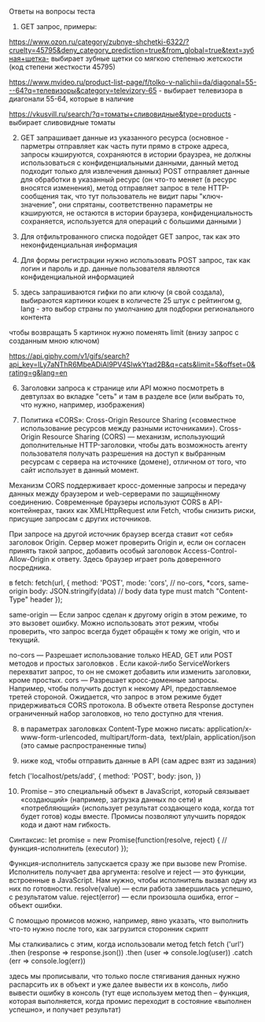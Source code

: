 Ответы на вопросы теста
1. GET запрос, примеры:

https://www.ozon.ru/category/zubnye-shchetki-6322/?cruelty=45795&deny_category_prediction=true&from_global=true&text=зубная+щетка- выбирает зубные щетки со мягкою степенью жетскости (код степени жесткости 45795)

https://www.mvideo.ru/product-list-page/f/tolko-v-nalichii=da/diagonal=55---64?q=телевизоры&category=televizory-65 - выбирает телевизора в диагонали 55-64, которые в наличие

https://vkusvill.ru/search/?q=томаты+сливовидные&type=products - выбирает сливовидные томаты


2. GET запрашивает данные из указанного ресурса (основное - парметры отправляет как часть пути прямо в строке адреса, запросы кэшируются, сохраняются в истории браузреа, не должны использоваться с конфиденциальными данными, данный метод подходит только для извлечения данных)
POST отправляет данные для обработки в указанный ресурс (он что-то меняет (в ресурс вносятся изменения), метод отправляет запрос в теле HTTP-сообщения так, что тут пользователь не видит пары "ключ-значение", они спрятаны, соответственно параметры не кэшируются, не остаются в истории браузера, конфиденциальность сохраняется, используется для операций с большими данными )

3. Для отфильтрованного списка подойдет GET запрос, так как это неконфиденциальная информация

4. Для формы регистрации нужно использовать POST запрос, так как логин и пароль и др. данные пользователя являются конфиденциальной информацией

5. здесь запрашиваются гифки по апи ключу (я свой создала), выбираются картинки кошек в количесте 25 штук с рейтингом g, lang - это выбор страны по умолчанию для подборки регионального контента

чтобы возвращать 5 картинок нужно поменять limit (внизу запрос с созданным мною ключом)

https://api.giphy.com/v1/gifs/search?api_key=ILy7aNThR6MbeADiAl9PV4SlwkYtad2B&q=cats&limit=5&offset=0&rating=g&lang=en



6. Заголовки запроса к странице или API можно посмотреть в девтулзах во вкладке "сеть" и там в разделе все (или выбрать то, что нужно, например, изображения)

7. Политика «CORS»: Cross-Origin Resource Sharing («совместное использование ресурсов между разными источниками»).
Cross-Origin Resource Sharing (CORS) — механизм, использующий дополнительные HTTP-заголовки, чтобы дать возможность агенту пользователя получать разрешения на доступ к выбранным ресурсам с сервера на источнике (домене), отличном от того, что сайт использует в данный момент. 

Механизм CORS поддерживает кросс-доменные запросы и передачу данных между браузером и web-серверами по защищённому соединению. Современные браузеры используют CORS в API-контейнерах, таких как XMLHttpRequest или Fetch, чтобы снизить риски, присущие запросам с других источников.

При запросе на другой источник браузер всегда ставит «от себя» заголовок Origin. Сервер может проверить Origin и, если он согласен принять такой запрос, добавить особый заголовок Access-Control-Allow-Origin к ответу. Здесь браузер играет роль доверенного посредника.
 
в fetch:
fetch(url, {
    method: 'POST', 
    mode: 'cors', // no-cors, *cors, same-origin
    body: JSON.stringify(data) // body data type must match "Content-Type" header
  });

same-origin — Если запрос сделан к другому origin в этом режиме, то это вызовет ошибку. Можно использовать этот режим, чтобы проверить, что запрос всегда будет обращён к тому же origin, что и текущий.

no-cors — Разрешает использование только HEAD, GET или POST методов и простых заголовков . Если какой-либо ServiceWorkers перехватит запрос, то он не сможет добавить или изменить заголовки, кроме простых. 
cors — Разрешает кросс-доменные запросы. Например, чтобы получить доступ к некому API, предоставляемое третей стороной. Ожидается, что запрос в этом режиме будет придерживаться CORS протокола. В объекте ответа Response доступен ограниченный набор заголовков, но тело доступно для чтения.

8. в параметрах заголовках Content-Type можно писать:
application/x-www-form-urlencoded, multipart/form-data,  text/plain, application/json (это самые распространенные типы)

9. ниже код, чтобы отправить данные в API (сам адрес взят из задания)

fetch ('localhost/pets/add', 
{
    method: 'POST',
    body: json,
})

10. Promise  – это специальный объект в JavaScript, который связывает «создающий» (например, загрузка данных по сети) и «потребляющий» (использует результат создающего кода, когда тот будет готов) коды вместе.
Промисы позволяют улучшить порядок кода и дают нам гибкость.

Синтаксис:
let promise = new Promise(function(resolve, reject) {
  // функция-исполнитель (executor)
});

Функция-исполнитель запускается сразу же при вызове new Promise.
Исполнитель получает два аргумента: resolve и reject — это функции, встроенные в JavaScript. Нам нужно, чтобы исполнитель вызвал одну из них по готовности.
resolve(value) — если работа завершилась успешно, с результатом value.
reject(error) — если произошла ошибка, error – объект ошибки.

С помощью промисов можно, например, явно указать, что выполнить что-то нужно после того, как загрузится сторонник скрипт 

Мы сталкивались с этим, когда использовали метод fetch
fetch ('url')
    .then (response => response.json())
    .then (user => console.log(user))
    .catch (err => console.log(err))

здесь мы прописывали, что только после стягивания данных нужно распарсить их в объект и уже далее вывести их в консоль, либо вывести ошибку в консоль (тут еще используем метод then – функция, которая выполняется, когда промис переходит в состояние «выполнен успешно», и получает результат)




